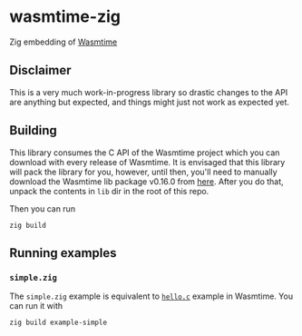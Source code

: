 # wasmtime-zig

Zig embedding of [Wasmtime]

[Wasmtime]: https://github.com/bytecodealliance/wasmtime

## Disclaimer

This is a very much work-in-progress library so drastic changes to the API are anything
but expected, and things might just not work as expected yet.

## Building

This library consumes the C API of the Wasmtime project which you can download with every release of
Wasmtime. It is envisaged that this library will pack the library for you, however, until then, you'll
need to manually download the Wasmtime lib package v0.16.0 from [here]. After you do that, unpack the
contents in `lib` dir in the root of this repo.

[here]: https://github.com/bytecodealliance/wasmtime/releases/tag/v0.16.0

Then you can run

```
zig build
```

## Running examples

### `simple.zig`

The `simple.zig` example is equivalent to [`hello.c`] example in Wasmtime. You can run it with

```
zig build example-simple
```

[`hello.c`]: https://github.com/bytecodealliance/wasmtime/blob/master/examples/hello.c
